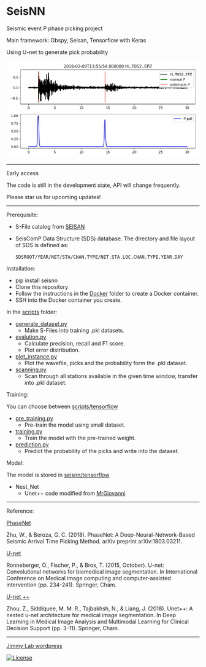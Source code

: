 # SeisNN

Seismic event P phase picking project

Main framework: Obspy, Seisan, Tensorflow with Keras

Using U-net to generate pick probability

![example](example.png)

---

Early access

The code is still in the development state, API will change frequently. 

Please star us for upcoming updates!

---

Prerequisite:

- S-File catalog from [SEISAN](http://seisan.info/)
- SeisComP Data Structure (SDS) database. The directory and file layout of SDS is defined as:

      SDSROOT/YEAR/NET/STA/CHAN.TYPE/NET.STA.LOC.CHAN.TYPE.YEAR.DAY

Installation:

- pip install seisnn
- Clone this repository
- Follow the instructions in the [Docker](docker) folder to create a Docker container.
- SSH into the Docker container you create.

In the [scripts](scripts) folder:
 
- [generate_dataset.py](scripts/generate_dataset.py)
  - Make S-Files into training .pkl datasets.
- [evalution.py](seisnn/qc.py)
  - Calculate precision, recall and F1 score.
  - Plot error distribution.
- [plot_instance.py](scripts/plot_instance.py)
  - Plot the wavefile, picks and the probability form the .pkl dataset.
- [scanning.py](scripts/scanning.py)
  - Scan through all stations available in the given time window, transfer into .pkl dataset.
  
Training:

You can choose between [scripts/tensorflow](scripts/tensorflow)

- [pre_training.py](scripts/tensorflow/pre_training.py)
  - Pre-train the model using small dataset.
- [training.py](scripts/tensorflow/training.py)
  - Train the model with the pre-trained weight.
- [prediction.py](scripts/tensorflow/prediction.py)
  - Predict the probability of the picks and write into the dataset.

Model:

The model is stored in [seisnn/tensorflow](seisnn/tensorflow)

- Nest_Net
  - Unet++ code modified from [MrGiovanni](https://github.com/MrGiovanni/Nested-UNet/blob/master/model_logic.py)

---

Reference:

 [PhaseNet](https://arxiv.org/abs/1803.03211)
 
 Zhu, W., & Beroza, G. C. (2018). PhaseNet: A Deep-Neural-Network-Based Seismic Arrival Time Picking Method. arXiv preprint arXiv:1803.03211.
 
 [U-net](https://lmb.informatik.uni-freiburg.de/people/ronneber/u-net/)
 
 Ronneberger, O., Fischer, P., & Brox, T. (2015, October). U-net: Convolutional networks for biomedical image segmentation. In International Conference on Medical image computing and computer-assisted intervention (pp. 234-241). Springer, Cham.
 
 [U-net ++](https://doi.org/10.1007/978-3-030-00889-5_1)
  
 Zhou, Z., Siddiquee, M. M. R., Tajbakhsh, N., & Liang, J. (2018). Unet++: A nested u-net architecture for medical image segmentation. In Deep Learning in Medical Image Analysis and Multimodal Learning for Clinical Decision Support (pp. 3-11). Springer, Cham.
 


---

[Jimmy Lab wordpress](https://jimmylab.wordpress.com/)
 
[![License](http://img.shields.io/:license-mit-blue.svg?style=flat-square)](http://badges.mit-license.org)
